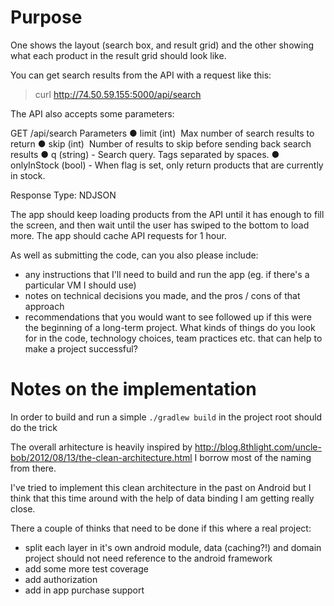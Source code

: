 # Purpose
One shows the layout (search box, and result grid) and the other showing what each product in the result grid should look like.

You can get search results from the API with a request like this:

> curl http://74.50.59.155:5000/api/search

The API also accepts some parameters:

GET /api/search
Parameters
  ● limit (int) ­ Max number of search results to return
  ● skip (int) ­ Number of results to skip before sending back search results
  ● q (string)  - Search query. Tags separated by spaces.
  ● onlyInStock (bool)  - When flag is set, only return products that are currently in stock.

Response Type: NDJSON

The app should keep loading products from the API until it has enough to fill the screen, and then wait until the user has swiped to the bottom to load more.  The app should cache API requests for 1 hour.

As well as submitting the code, can you also please include:
- any instructions that I'll need to build and run the app (eg. if there's a particular VM I should use)
- notes on technical decisions you made, and the pros / cons of that approach
- recommendations that you would want to see followed up if this were the beginning of a long-term project.  What kinds of things do you look for in the code, technology choices, team practices etc. that can help to make a project successful?

# Notes on the implementation

In order to build and run a simple `./gradlew build` in the project root should do the trick

The overall arhitecture is heavily inspired by http://blog.8thlight.com/uncle-bob/2012/08/13/the-clean-architecture.html I borrow most of the 
naming from there. 

I've tried to implement this clean architecture in the past on Android but I think that this time around with the help of data binding I am getting really
close.

There a couple of thinks that need to be done if this where a real project:
- split each layer in it's own android module, data (caching?!) and domain project should not need reference to the android framework
- add some more test coverage
- add authorization
- add in app purchase support
